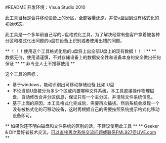 ﻿#README
开发环境：Visua Studio 2010

此工具目标是合并移动设备上的分区，全部容量还原，并使u盘回到没有格式化的初始状态。

此工具是一个多年前自己写的U盘格式化工具，为了解决经常有些客户拿着被各种分区和格式化出问题的u盘在设备上识别或者使用出错的问题。

** ！！！使用这个工具格式化后的u盘将上出全部U盘上的现有数据！！！**
** 数据无价，使用请谨慎，不对存储设备上的数据安全性和设备本身的安全做出任何保证 **
** 非专业人士不推荐使用 **

这个工具的目标：
* 基于windows，能动识别出可移动存储设备,比如:U盘
* 不论当前U盘被分为多少个区或内置哪种文件系统，本工具直接操作物理磁盘，自动修改合并分区信息，保证只有一个主分区。并清除文件系统信息。
* 基于上面的原因，本工具格式化完成后，需要再次插拔。然后系统会发现一个没有被格式化的可移动设备，这时再根据自己的需要按照系统提示格式化移动设备即可。

** 如果你还不明白磁盘和文件系统的区别的话，不建议使用此工具 **
** Geeker & DIY爱好者技术交流，可以直接再次系统交流问题或联系FML927@LIVE.com **
